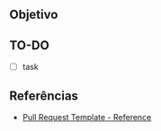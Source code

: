 ## Objetivo
<!-- Coloque qual o motivo da alteração realizada por este pull request -->

## TO-DO
- [ ] task
<!-- Mostre o que foi, ou o que está sendo feito -->

## Referências
<!-- Coloque links externos, por exemplo, link para a tarefa relacionada -->
- [Pull Request Template - Reference](https://docs.github.com/pt/communities/using-templates-to-encourage-useful-issues-and-pull-requests/creating-a-pull-request-template-for-your-repository)
